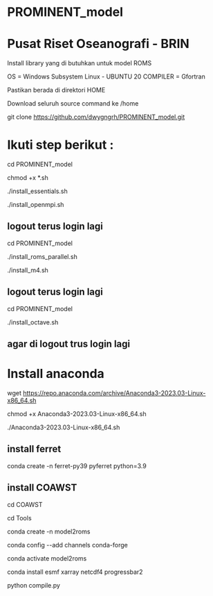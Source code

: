 # PROMINENT_model

# Pusat Riset Oseanografi - BRIN

Install library yang di butuhkan untuk model ROMS

OS =  Windows Subsystem Linux - UBUNTU 20
COMPILER = Gfortran

Pastikan berada di direktori HOME

Download seluruh source command ke /home

git clone https://github.com/dwygngrh/PROMINENT_model.git

# Ikuti step berikut : 

cd PROMINENT_model

chmod +x *.sh

./install_essentials.sh

./install_openmpi.sh

## logout terus login lagi

cd PROMINENT_model

./install_roms_parallel.sh

./install_m4.sh

## logout terus login lagi

cd PROMINENT_model

./install_octave.sh

## agar di logout trus login lagi

# Install anaconda

wget https://repo.anaconda.com/archive/Anaconda3-2023.03-Linux-x86_64.sh

chmod +x Anaconda3-2023.03-Linux-x86_64.sh

./Anaconda3-2023.03-Linux-x86_64.sh

## install ferret

conda create -n ferret-py39 pyferret python=3.9

## install COAWST

cd COAWST

cd Tools

conda create -n model2roms

conda config --add channels conda-forge

conda activate model2roms

conda install esmf xarray netcdf4 progressbar2 

python compile.py




